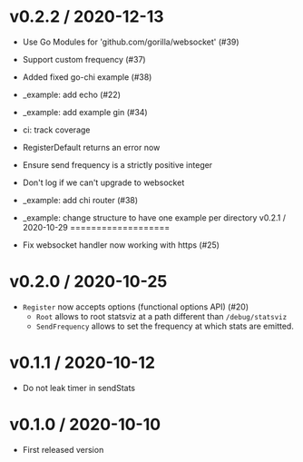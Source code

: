 
v0.2.2 / 2020-12-13
==================

  * Use Go Modules for 'github.com/gorilla/websocket' (#39)
  * Support custom frequency (#37)
  * Added fixed go-chi example (#38)
  * _example: add echo (#22)
  * _example: add example gin (#34)
  * ci: track coverage
  * RegisterDefault returns an error now
  * Ensure send frequency is a strictly positive integer
  * Don't log if we can't upgrade to websocket
  * _example: add chi router (#38)
  * _example: change structure to have one example per directory
v0.2.1 / 2020-10-29
===================

  * Fix websocket handler now working with https (#25)

v0.2.0 / 2020-10-25
===================

  * `Register` now accepts options (functional options API) (#20)
    + `Root` allows to root statsviz at a path different than `/debug/statsviz`
    + `SendFrequency` allows to set the frequency at which stats are emitted.

v0.1.1 / 2020-10-12
===================

  * Do not leak timer in sendStats

v0.1.0 / 2020-10-10
===================

  * First released version
